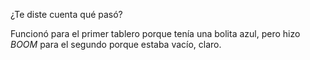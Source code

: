 ¿Te diste cuenta qué pasó?

Funcionó para el primer tablero porque tenía una bolita azul, pero hizo _BOOM_ para el segundo porque estaba vacío, claro.